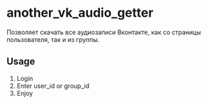 # another_vk_audio_getter

Позволяет скачать все аудиозаписи Вконтакте, как со страницы пользователя, так и из группы.

## Usage

1. Login
2. Enter user_id or group_id
3. Enjoy
